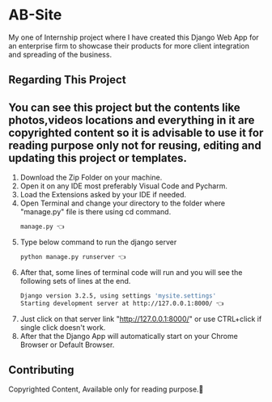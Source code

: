 # AB-Site
My one of Internship project where I have created this Django Web App for an enterprise firm to showcase their products for more client integration and spreading of the business.

## Regarding This Project
## You can see this project but the contents like photos,videos locations and everything in it are copyrighted content so it is advisable to use it for reading purpose only not for reusing, editing and updating this project or templates.

1. Download the Zip Folder on your machine.
2. Open it on any IDE most preferably Visual Code and Pycharm.
3. Load the Extensions asked by your IDE if needed.
4. Open Terminal and change your directory to the folder where "manage.py" file is there using cd command.
    ```bash
    manage.py 👈
    ```   
5. Type below command to run the django server
    ```bash
    python manage.py runserver 👈
    ```
6. After that, some lines of terminal code will run  and you will see the following sets of lines at the end.
    ```bash
    Django version 3.2.5, using settings 'mysite.settings'
    Starting development server at http://127.0.0.1:8000/ 👈
    ```
7. Just click on that server link "http://127.0.0.1:8000/" or use CTRL+click if single click doesn't work.
8. After that the Django App will automatically start on your Chrome Browser or Default Browser.

## Contributing
Copyrighted Content, Available only for reading purpose.👿

